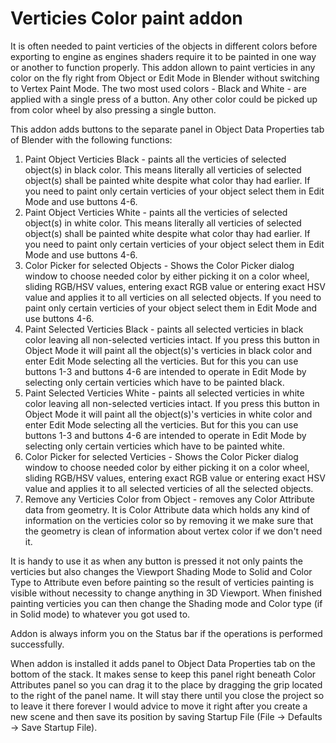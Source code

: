 # Verticies Color paint addon

It is often needed to paint verticies of the objects in different colors before exporting to engine as engines shaders require it to be painted in one way or another to function properly. This addon allown to paint verticies in any color on the fly right from Object or Edit Mode in Blender without switching to Vertex Paint Mode. The two most used colors - Black and White - are applied with a single press of a button. Any other color could be picked up from color wheel by also pressing a single button.

This addon adds buttons to the separate panel in Object Data Properties tab of Blender with the following functions:

1. Paint Object Verticies Black - paints all the verticies of selected object(s) in black color. This means literally all verticies of selected object(s) shall be painted white despite what color thay had earlier. If you need to paint only certain verticies of your object select them in Edit Mode and use buttons 4-6.
2. Paint Object Verticies White - paints all the verticies of selected object(s) in white color. This means literally all verticies of selected object(s) shall be painted white despite what color thay had earlier. If you need to paint only certain verticies of your object select them in Edit Mode and use buttons 4-6.
3. Color Picker for selected Objects - Shows the Color Picker dialog window to choose needed color by either picking it on a color wheel, sliding RGB/HSV values, entering exact RGB value or entering exact HSV value and applies it to all verticies on all selected objects. If you need to paint only certain verticies of your object select them in Edit Mode and use buttons 4-6.
4. Paint Selected Verticies Black - paints all selected verticies in black color leaving all non-selected verticies intact. If you press this button in Object Mode it will paint all the object(s)'s verticies in black color and enter Edit Mode selecting all the verticies. But for this you can use buttons 1-3 and buttons 4-6 are intended to operate in Edit Mode by selecting only certain verticies which have to be painted black.
5. Paint Selected Verticies White - paints all selected verticies in white color leaving all non-selected verticies intact. If you press this button in Object Mode it will paint all the object(s)'s verticies in white color and enter Edit Mode selecting all the verticies. But for this you can use buttons 1-3 and buttons 4-6 are intended to operate in Edit Mode by selecting only certain verticies which have to be painted white.
6. Color Picker for selected Verticies - Shows the Color Picker dialog window to choose needed color by either picking it on a color wheel, sliding RGB/HSV values, entering exact RGB value or entering exact HSV value and applies it to all selected verticies of all the selected objects.
7. Remove any Verticies Color from Object - removes any Color Attribute data from geometry. It is Color Attribute data which holds any kind of information on the verticies color so by removing it we make sure that the geometry is clean of information about vertex color if we don't need it.

It is handy to use it as when any button is pressed it not only paints the verticies but also changes the Viewport Shading Mode to Solid and Color Type to Attribute even before painting so the result of verticies painting is visible without necessity to change anything in 3D Viewport. When finished painting verticies you can then change the Shading mode and Color type (if in Solid mode) to whatever you got used to.

Addon is always inform you on the Status bar if the operations is performed successfully.

When addon is installed it adds panel to Object Data Properties tab on the bottom of the stack. It makes sense to keep this panel right beneath Color Attributes panel so you can drag it to the place by dragging the grip located to the right of the panel name. It will stay there until you close the project so to leave it there forever I would advice to move it right after you create a new scene and then save its position by saving Startup File (File -> Defaults -> Save Startup File).
